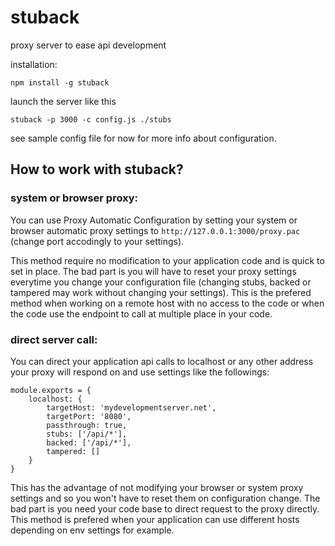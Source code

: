 # stuback
proxy server to ease api development

installation:
```
npm install -g stuback
```

launch the server like this
```
stuback -p 3000 -c config.js ./stubs
```

see sample config file for now for more info about configuration.

## How to work with stuback?

### system or browser proxy:
You can use Proxy Automatic Configuration by setting your system or browser automatic proxy settings to ```http://127.0.0.1:3000/proxy.pac``` (change port accodingly to your settings).

This method require no modification to your application code and is quick to set in place.
The bad part is you will have to reset your proxy settings everytime you change your configuration file (changing stubs, backed or tampered may work without changing your settings).
This is the prefered method when working on a remote host with no access to the code or when the code use the endpoint to call at multiple place in your code.

### direct server call:
You can direct your application api calls to localhost or any other address your proxy will respond on and use settings like the followings:
```
module.exports = {
	localhost: {
		targetHost: 'mydevelopmentserver.net',
		targetPort: '8080',
		passthrough: true,
		stubs: ['/api/*'],
		backed: ['/api/*'],
		tampered: []
	}
}
```

This has the advantage of not modifying your browser or system proxy settings and so you won't have to reset them on configuration change.
The bad part is you need your code base to direct request to the proxy directly.
This method is prefered when your application can use different hosts depending on env settings for example.
